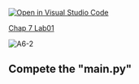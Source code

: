 [![Open in Visual Studio Code](https://classroom.github.com/assets/open-in-vscode-c66648af7eb3fe8bc4f294546bfd86ef473780cde1dea487d3c4ff354943c9ae.svg)](https://classroom.github.com/online_ide?assignment_repo_id=8775391&assignment_repo_type=AssignmentRepo)

[Chap 7 Lab01](https://docs.google.com/presentation/d/16Lg15We_18LVyquswkjr61CDRxR3O9uaTISKX7v8thc/edit#slide=id.g114ede88c96_0_236)

![A6-2](https://nimbus-screenshots.s3.amazonaws.com/s/b334eab2df847650f57b8a0c973bed8c.png)

## Compete the "main.py"
